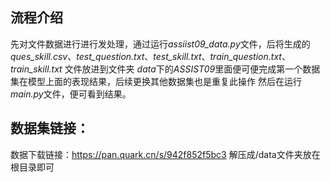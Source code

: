 ## 流程介绍
先对文件数据进行进行发处理，通过运行*assiist09_data.py*文件，后将生成的*ques_skill.csv*、*test_question.txt*、*test_skill.txt*、*train_question.txt*、*train_skill.txt* 文件放进到文件夹 *data*下的*ASSIST09*里面便可便完成第一个数据集在模型上面的表现结果，后续更换其他数据集也是重复此操作
然后在运行*main.py*文件，便可看到结果。
## 数据集链接：
数据下载链接：https://pan.quark.cn/s/942f852f5bc3 解压成/data文件夹放在根目录即可
